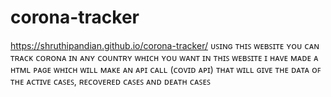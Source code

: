 # corona-tracker 
https://shruthipandian.github.io/corona-tracker/
ᴜꜱɪɴɢ ᴛʜɪꜱ ᴡᴇʙꜱɪᴛᴇ ʏᴏᴜ ᴄᴀɴ ᴛʀᴀᴄᴋ ᴄᴏʀᴏɴᴀ ɪɴ ᴀɴʏ ᴄᴏᴜɴᴛʀʏ ᴡʜɪᴄʜ ʏᴏᴜ ᴡᴀɴᴛ ɪɴ ᴛʜɪꜱ ᴡᴇʙꜱɪᴛᴇ ɪ ʜᴀᴠᴇ ᴍᴀᴅᴇ ᴀ ʜᴛᴍʟ ᴘᴀɢᴇ ᴡʜɪᴄʜ ᴡɪʟʟ ᴍᴀᴋᴇ ᴀɴ ᴀᴘɪ ᴄᴀʟʟ (ᴄᴏᴠɪᴅ ᴀᴘɪ) ᴛʜᴀᴛ ᴡɪʟʟ ɢɪᴠᴇ ᴛʜᴇ ᴅᴀᴛᴀ ᴏꜰ ᴛʜᴇ ᴀᴄᴛɪᴠᴇ ᴄᴀꜱᴇꜱ, ʀᴇᴄᴏᴠᴇʀᴇᴅ ᴄᴀꜱᴇꜱ ᴀɴᴅ ᴅᴇᴀᴛʜ ᴄᴀꜱᴇꜱ

